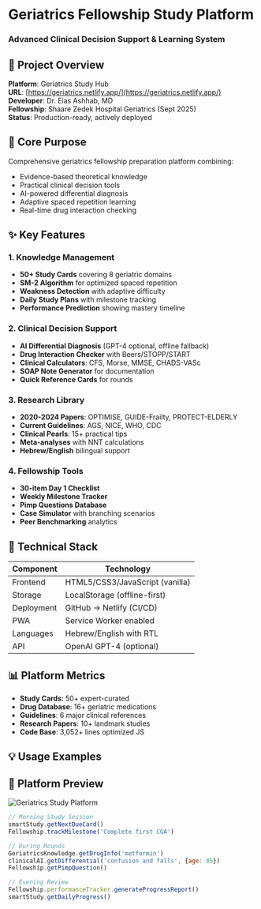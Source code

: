 # Geriatrics Fellowship Study Platform
### Advanced Clinical Decision Support & Learning System

## 🏥 Project Overview

**Platform**: Geriatrics Study Hub  
**URL**: [https://geriatrics.netlify.app/](https://geriatrics.netlify.app/)  
**Developer**: Dr. Eias Ashhab, MD  
**Fellowship**: Shaare Zedek Hospital Geriatrics (Sept 2025)  
**Status**: Production-ready, actively deployed  

## 🎯 Core Purpose

Comprehensive geriatrics fellowship preparation platform combining:
- Evidence-based theoretical knowledge
- Practical clinical decision tools
- AI-powered differential diagnosis
- Adaptive spaced repetition learning
- Real-time drug interaction checking

## ✨ Key Features

### 1. Knowledge Management
- **50+ Study Cards** covering 8 geriatric domains
- **SM-2 Algorithm** for optimized spaced repetition
- **Weakness Detection** with adaptive difficulty
- **Daily Study Plans** with milestone tracking
- **Performance Prediction** showing mastery timeline

### 2. Clinical Decision Support
- **AI Differential Diagnosis** (GPT-4 optional, offline fallback)
- **Drug Interaction Checker** with Beers/STOPP/START
- **Clinical Calculators**: CFS, Morse, MMSE, CHADS-VASc
- **SOAP Note Generator** for documentation
- **Quick Reference Cards** for rounds

### 3. Research Library
- **2020-2024 Papers**: OPTIMISE, GUIDE-Frailty, PROTECT-ELDERLY
- **Current Guidelines**: AGS, NICE, WHO, CDC
- **Clinical Pearls**: 15+ practical tips
- **Meta-analyses** with NNT calculations
- **Hebrew/English** bilingual support

### 4. Fellowship Tools
- **30-item Day 1 Checklist**
- **Weekly Milestone Tracker**
- **Pimp Questions Database**
- **Case Simulator** with branching scenarios
- **Peer Benchmarking** analytics

## 🔧 Technical Stack

| Component | Technology |
|-----------|------------|
| Frontend | HTML5/CSS3/JavaScript (vanilla) |
| Storage | LocalStorage (offline-first) |
| Deployment | GitHub → Netlify (CI/CD) |
| PWA | Service Worker enabled |
| Languages | Hebrew/English with RTL |
| API | OpenAI GPT-4 (optional) |

## 📊 Platform Metrics

- **Study Cards**: 50+ expert-curated
- **Drug Database**: 16+ geriatric medications
- **Guidelines**: 6 major clinical references
- **Research Papers**: 10+ landmark studies
- **Code Base**: 3,052+ lines optimized JS

## 💡 Usage Examples

## 📸 Platform Preview

![Geriatrics Study Platform](https://github.com/user-attachments/assets/664075aa-bb65-4588-863f-3787ba8f29f1)

```javascript
// Morning Study Session
smartStudy.getNextDueCard()
Fellowship.trackMilestone('Complete first CGA')

// During Rounds
GeriatricsKnowledge.getDrugInfo('metformin')
clinicalAI.getDifferential('confusion and falls', {age: 85})
Fellowship.getPimpQuestion()

// Evening Review
Fellowship.performanceTracker.generateProgressReport()
smartStudy.getDailyProgress()
